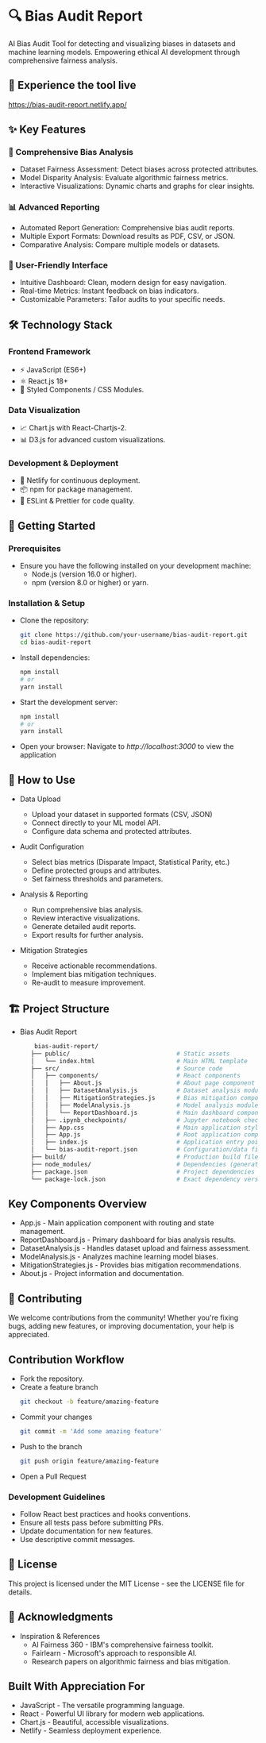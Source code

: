 # 🔍 Bias Audit Report
AI Bias Audit Tool for detecting and visualizing biases in datasets and machine learning models.
Empowering ethical AI development through comprehensive fairness analysis.

## 🚀 **Experience the tool live**
https://bias-audit-report.netlify.app/

## ✨ Key Features
### 🔎 Comprehensive Bias Analysis
* Dataset Fairness Assessment: Detect biases across protected attributes.
* Model Disparity Analysis: Evaluate algorithmic fairness metrics.
* Interactive Visualizations: Dynamic charts and graphs for clear insights.
### 📊 Advanced Reporting
* Automated Report Generation: Comprehensive bias audit reports.
* Multiple Export Formats: Download results as PDF, CSV, or JSON.
* Comparative Analysis: Compare multiple models or datasets.
### 🎯 User-Friendly Interface
* Intuitive Dashboard: Clean, modern design for easy navigation.
* Real-time Metrics: Instant feedback on bias indicators.
* Customizable Parameters: Tailor audits to your specific needs.

## 🛠️ Technology Stack
### Frontend Framework
* ⚡ JavaScript (ES6+)
* ⚛️ React.js 18+
* 🎨 Styled Components / CSS Modules.
### Data Visualization
* 📈 Chart.js with React-Chartjs-2.
* 📊 D3.js for advanced custom visualizations.
### Development & Deployment
* 🚀 Netlify for continuous deployment.
* 📦 npm for package management.
* 🔧 ESLint & Prettier for code quality.

## 🏁 Getting Started
### Prerequisites
* Ensure you have the following installed on your development machine:
  - Node.js (version 16.0 or higher).
  - npm (version 8.0 or higher) or yarn.
### Installation & Setup
* Clone the repository:
   ```bash
   git clone https://github.com/your-username/bias-audit-report.git
   cd bias-audit-report
* Install dependencies:
   ```bash
   npm install
   # or
   yarn install
* Start the development server:
   ```bash
   npm install
   # or
   yarn install
* Open your browser:
Navigate to *http://localhost:3000* to view the application

## 📖 How to Use
* Data Upload
  - Upload your dataset in supported formats (CSV, JSON)
  - Connect directly to your ML model API.
  - Configure data schema and protected attributes.

* Audit Configuration
  - Select bias metrics (Disparate Impact, Statistical Parity, etc.)
  - Define protected groups and attributes.
  - Set fairness thresholds and parameters.

* Analysis & Reporting
  - Run comprehensive bias analysis.
  - Review interactive visualizations.
  - Generate detailed audit reports.
  - Export results for further analysis.

* Mitigation Strategies
  - Receive actionable recommendations.
  - Implement bias mitigation techniques.
  - Re-audit to measure improvement.

## 🏗️ Project Structure
* Bias Audit Report
   ```bash
       bias-audit-report/
      ├── public/                              # Static assets
      │   └── index.html                       # Main HTML template
      ├── src/                                 # Source code
      │   ├── components/                      # React components
      │   │   ├── About.js                     # About page component
      │   │   ├── DatasetAnalysis.js           # Dataset analysis module
      │   │   ├── MitigationStrategies.js      # Bias mitigation component
      │   │   ├── ModelAnalysis.js             # Model analysis module
      │   │   └── ReportDashboard.js           # Main dashboard component
      │   ├── .ipynb_checkpoints/              # Jupyter notebook checkpoints
      │   ├── App.css                          # Main application styles
      │   ├── App.js                           # Root application component
      │   ├── index.js                         # Application entry point
      │   └── bias-audit-report.json           # Configuration/data file
      ├── build/                               # Production build files
      ├── node_modules/                        # Dependencies (generated)
      ├── package.json                         # Project dependencies and scripts
      └── package-lock.json                    # Exact dependency versions

## Key Components Overview
* App.js - Main application component with routing and state management.
* ReportDashboard.js - Primary dashboard for bias analysis results.
* DatasetAnalysis.js - Handles dataset upload and fairness assessment.
* ModelAnalysis.js - Analyzes machine learning model biases.
* MitigationStrategies.js - Provides bias mitigation recommendations.
* About.js - Project information and documentation.

## 🤝 Contributing
We welcome contributions from the community! Whether you're fixing bugs, adding new features, or improving documentation, your help is appreciated.

## Contribution Workflow
* Fork the repository.
* Create a feature branch
   ```bash
   git checkout -b feature/amazing-feature
* Commit your changes
   ```bash
   git commit -m 'Add some amazing feature'
* Push to the branch
   ```bash
   git push origin feature/amazing-feature
* Open a Pull Request

### Development Guidelines
* Follow React best practices and hooks conventions.
* Ensure all tests pass before submitting PRs.
* Update documentation for new features.
* Use descriptive commit messages.

## 📄 License
This project is licensed under the MIT License - see the LICENSE file for details.

## 🙏 Acknowledgments
* Inspiration & References
   - AI Fairness 360 - IBM's comprehensive fairness toolkit.
   - Fairlearn - Microsoft's approach to responsible AI.
   - Research papers on algorithmic fairness and bias mitigation.

## Built With Appreciation For
* JavaScript - The versatile programming language.
* React - Powerful UI library for modern web applications.
* Chart.js - Beautiful, accessible visualizations.
* Netlify - Seamless deployment experience.
